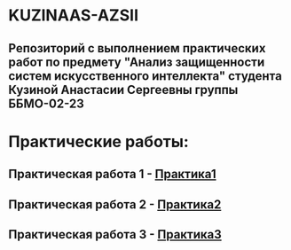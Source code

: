 # KUZINAAS-AZSII
## Репозиторий с выполнением практических работ по предмету "Анализ защищенности систем искусственного интеллекта" студента Кузиной Анастасии Сергеевны группы ББМО-02-23

# Практические работы:

## Практическая работа 1 - [Практика1](https://github.com/GingerPlatypus/KUZINAAS-AZSII/tree/3ff194673960b91b5ea05ad610f2edd306b900ef/Practic1)
## Практическая работа 2 - [Практика2](https://github.com/GingerPlatypus/KUZINAAS-AZSII/tree/1c9729e6469f303ab8319b3a8b012e09330601a4/Practic2)
## Практическая работа 3 - [Практика3](https://github.com/GingerPlatypus/KUZINAAS-AZSII/tree/f388d597b80e6cc1a475e4ecdc805d4089a36f0a/Practic3)
